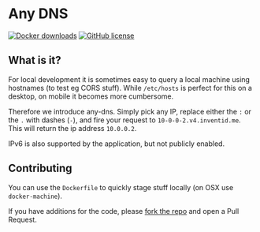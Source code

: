 # Any DNS

[![Docker downloads](https://img.shields.io/docker/pulls/inventid/any-dns.svg)](https://registry.hub.docker.com/u/inventid/any-dns/)
[![GitHub license](https://img.shields.io/github/license/inventid/any-dns.svg)](https://github.com/inventid/any-dns/blob/master/LICENSE)

## What is it?

For local development it is sometimes easy to query a local machine using hostnames (to test eg CORS stuff).
While `/etc/hosts` is perfect for this on a desktop, on mobile it becomes more cumbersome.

Therefore we introduce any-dns.
Simply pick any IP, replace either the `:` or the `.` with dashes (`-`), and fire your request to `10-0-0-2.v4.inventid.me`.
This will return the ip address `10.0.0.2`.

IPv6 is also supported by the application, but not publicly enabled.

## Contributing

You can use the `Dockerfile` to quickly stage stuff locally (on OSX use `docker-machine`).

If you have additions for the code, please [fork the repo](https://github.com/inventid/any-dns/fork) and open a Pull Request.